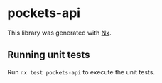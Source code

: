 # pockets-api

This library was generated with [Nx](https://nx.dev).

## Running unit tests

Run `nx test pockets-api` to execute the unit tests.

